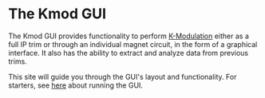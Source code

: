 # The Kmod GUI

The Kmod GUI provides functionality to perform [K-Modulation](../../omc_team/methods.md#k-modulation) either as a full IP trim or through an individual magnet circuit, in the form of a graphical interface.
It also has the ability to extract and analyze data from previous trims.

This site will guide you through the GUI's layout and functionality.
For starters, see [here](running.md) about running the GUI.